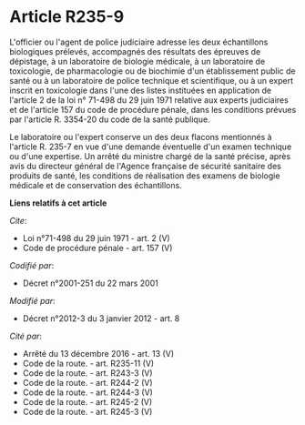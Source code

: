 # Article R235-9

L'officier ou l'agent de police judiciaire adresse les deux échantillons biologiques prélevés, accompagnés des résultats des
épreuves de dépistage, à un laboratoire de biologie médicale, à un laboratoire de toxicologie, de pharmacologie ou de
biochimie d'un établissement public de santé ou à un laboratoire de police technique et scientifique, ou à un expert inscrit
en toxicologie dans l'une des listes instituées en application de l'article 2 de la loi n° 71-498 du 29 juin 1971 relative
aux experts judiciaires et de l'article 157 du code de procédure pénale, dans les conditions prévues par l'article R. 3354-20
du code de la santé publique. 

Le laboratoire ou l'expert conserve un des deux flacons mentionnés à l'article R. 235-7 en vue d'une demande éventuelle d'un
examen technique ou d'une expertise. Un arrêté du ministre chargé de la santé précise, après avis du directeur général de
l'Agence française de sécurité sanitaire des produits de santé, les conditions de réalisation des examens de biologie
médicale et de conservation des échantillons.

**Liens relatifs à cet article**

_Cite_:

  - Loi n°71-498 du 29 juin 1971 - art. 2 (V)
  - Code de procédure pénale - art. 157 (V)

_Codifié par_:

  - Décret n°2001-251 du 22 mars 2001

_Modifié par_:

  - Décret n°2012-3 du 3 janvier 2012 - art. 8

_Cité par_:

  - Arrêté du 13 décembre 2016 - art. 13 (V)
  - Code de la route. - art. R235-11 (V)
  - Code de la route. - art. R243-3 (V)
  - Code de la route. - art. R244-2 (V)
  - Code de la route. - art. R244-3 (V)
  - Code de la route. - art. R245-2 (V)
  - Code de la route. - art. R245-3 (V)
